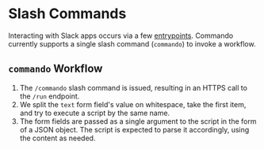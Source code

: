 # Slash Commands

Interacting with Slack apps occurs via a few
[entrypoints](https://api.slack.com/interactivity/entry-points). Commando
currently supports a single slash command (`commando`) to invoke a workflow.

## `commando` Workflow

1. The `/commando` slash command is issued, resulting in an HTTPS call to the
   `/run` endpoint.
2. We split the `text` form field's value on whitespace, take the first item,
   and try to execute a script by the same name.
3. The form fields are passed as a single argument to the script in the form of
   a JSON object. The script is expected to parse it accordingly, using the
   content as needed.
